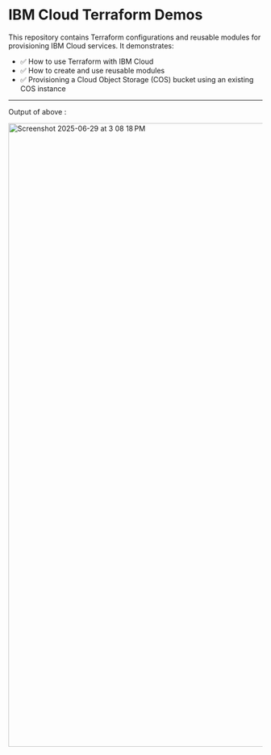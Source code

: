 # IBM Cloud Terraform Demos

This repository contains Terraform configurations and reusable modules for provisioning IBM Cloud services. It demonstrates:

- ✅ How to use Terraform with IBM Cloud
- ✅ How to create and use reusable modules
- ✅ Provisioning a Cloud Object Storage (COS) bucket using an existing COS instance

---

Output of above :

<img width="1237" alt="Screenshot 2025-06-29 at 3 08 18 PM" src="https://github.com/user-attachments/assets/b3cce579-e15e-4bf6-9804-72ff48b97632" />


